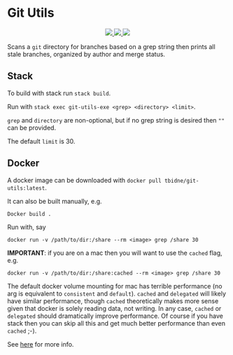 # Git Utils

<p align="center">
    <a href="https://github.com/tbidne/git-utils/workflows/Build/badge.svg?branch=master" alt="stack build">
        <img src="(https://github.com/tbidne/git-utils/workflows/stack%20build/badge.svg?branch=master" />
    </a>
    <a href="https://github.com/tbidne/git-utils/workflows/docker%20push/badge.svg?branch=master" alt="docker hub">
        <img src="https://github.com/tbidne/git-utils/workflows/docker%20push/badge.svg?branch=master" />
    </a>
    <a href="https://hub.docker.com/repository/docker/tbidne/git-utils" alt="docker hub">
        <img src="https://img.shields.io/static/v1?label=docker&message=hub&color=089cec&style=plastic&logo=docker" />
    </a>
</p>

Scans a `git` directory for branches based on a grep string then prints all stale branches, organized by author and merge status.

## Stack

To build with stack run `stack build`.

Run with `stack exec git-utils-exe <grep> <directory> <limit>`.

`grep` and `directory` are non-optional, but if no grep string is desired then `""` can be provided.

The default `limit` is 30.

## Docker

A docker image can be downloaded with `docker pull tbidne/git-utils:latest`.

It can also be built manually, e.g.

```docker
Docker build .
```

Run with, say

```docker
docker run -v /path/to/dir:/share --rm <image> grep /share 30
```

**IMPORTANT**: if you are on a mac then you will want to use the `cached` flag, e.g.

```docker
docker run -v /path/to/dir:/share:cached --rm <image> grep /share 30
```

The default docker volume mounting for mac has terrible performance (no arg is equivalent to `consistent` and `default`). `cached` and `delegated` will likely have similar performance, though `cached` theoretically makes more sense given that docker is solely reading data, not writing. In any case, `cached` or `delegated` should dramatically improve performance. Of course if you have stack then you can skip all this and get much better performance than even `cached` ;-).

See [here](https://docs.docker.com/docker-for-mac/osxfs-caching/) for more info.
